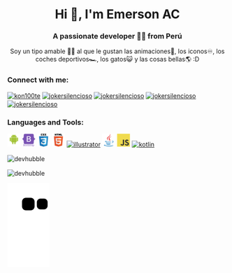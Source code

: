 <h1 align="center">Hi 👋, I'm Emerson AC</h1>
<h3 align="center">A passionate developer 👨‍💻 from Perú</h3>
<p align="center">Soy un tipo amable 👦🏻 al que le gustan las animaciones🤪, los iconos♾️, los coches deportivos🏎️, los gatos😺 y las cosas bellas🌎 :D
</p>

<h3 align="left">Connect with me:</h3>
<p align="left">
<a href="https://fb.com/kon100te" target="blank"><img align="center" src="https://raw.githubusercontent.com/rahuldkjain/github-profile-readme-generator/master/src/images/icons/Social/facebook.svg" alt="kon100te" height="30" width="40" /></a>
<a href="https://instagram.com/jokersilencioso" target="blank"><img align="center" src="https://raw.githubusercontent.com/rahuldkjain/github-profile-readme-generator/master/src/images/icons/Social/instagram.svg" alt="jokersilencioso" height="30" width="40" /></a>
<a href="https://instagram.com/jokersilencioso" target="blank"><img align="center" src="https://raw.githubusercontent.com/rahuldkjain/github-profile-readme-generator/master/src/images/icons/Social/whatsapp.svg" alt="jokersilencioso" height="30" width="40" /></a>
<a href="https://instagram.com/jokersilencioso" target="blank"><img align="center" src="https://raw.githubusercontent.com/rahuldkjain/github-profile-readme-generator/master/src/images/icons/Social/github.svg" alt="jokersilencioso" height="30" width="40" /></a>
<a href="https://instagram.com/jokersilencioso" target="blank"><img align="center" src="https://raw.githubusercontent.com/rahuldkjain/github-profile-readme-generator/master/src/images/icons/Social/codepen.svg" alt="jokersilencioso" height="30" width="40" /></a>
</p>

<h3 align="left">Languages and Tools:</h3>
<p align="left"> 
<a href="https://developer.android.com" target="_blank"><img src="https://raw.githubusercontent.com/devicons/devicon/master/icons/android/android-original-wordmark.svg" alt="android" width="30" height="30"/></a> 
<a href="https://getbootstrap.com" target="_blank"><img src="https://raw.githubusercontent.com/devicons/devicon/master/icons/bootstrap/bootstrap-plain-wordmark.svg" alt="bootstrap" width="30" height="30"/></a> 
<a href="https://www.w3schools.com/css/" target="_blank"><img src="https://raw.githubusercontent.com/devicons/devicon/master/icons/css3/css3-original-wordmark.svg" alt="css3" width="30" height="30"/></a> 
<a href="https://www.w3.org/html/" target="_blank"><img src="https://raw.githubusercontent.com/devicons/devicon/master/icons/html5/html5-original-wordmark.svg" alt="html5" width="30" height="30"/></a> 
<a href="https://www.adobe.com/in/products/illustrator.html" target="_blank"><img src="https://www.vectorlogo.zone/logos/adobe_illustrator/adobe_illustrator-icon.svg" alt="illustrator" width="30" height="30"/></a>
<a href="https://www.java.com" target="_blank"><img src="https://raw.githubusercontent.com/devicons/devicon/master/icons/java/java-original.svg" alt="java" width="30" height="30"/></a> 
<a href="https://developer.mozilla.org/en-US/docs/Web/JavaScript" target="_blank"><img src="https://raw.githubusercontent.com/devicons/devicon/master/icons/javascript/javascript-original.svg" alt="javascript" width="30" height="30"/></a> 
<a href="https://kotlinlang.org" target="_blank"><img src="https://www.vectorlogo.zone/logos/kotlinlang/kotlinlang-icon.svg" alt="kotlin" width="30" height="30"/></a> 
</p>

<p><img align="center" src="https://github-readme-stats.vercel.app/api/top-langs?username=devhubble&show_icons=true&locale=es&layout=compact" alt="devhubble" /></p>

<p><img align="center" src="https://github-readme-stats.vercel.app/api?username=devhubble&show_icons=true&locale=es" alt="devhubble" /></p>

![Snake animation](https://github.com/devhubble/devhubble/blob/output/github-contribution-grid-snake.svg)
